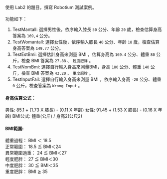 使用 Lab2 的題目，撰寫 Robotium 測試案例。 
<br/><br/>
功能如下： 
1. TestMantall: 選擇男性後，依序輸入膝長 `50` 公分、年齡 `20` 歲，檢查估算身高答案為 `169,4` 公分。
2. TestWomantall: 選擇女性後，依序輸入膝長 `40` 公分、年齡 `18` 歲，檢查估算身高答案為 `149.77` 公分。
3. TestEstBmi: 選擇估計身高來測量 BMI ，估算身高為 `169.4` 公分、體重 `80` 公斤，檢查 BMI 答案為 `27.88` 、 `輕度肥胖` 。 
4. TestNomBmi: 選擇自行輸入身高來測量BMI，身高 `180` 公分、體重 `140` 公斤，檢查 BMI 答案為 `43.20` 、 `重度肥胖` 。
5. TestInputFail: 選擇自行輸入身高來測量 BMI ，依序輸入身高 `-20` 公分、體重 `0` 公斤，檢查答案為 `Wrong Input` 。

#### 身高估算公式： 
男性: 85.1 + (1.73 X 膝長) - (0.11 X 年齡) 
女性: 91.45 + (1.53 X 膝長) - (0.16 X 年齡) 
BMI公式: 體重(公斤) / 身高2(公尺2) 
#### BMI範圍: 
體重過輕： BMI ＜ 18.5 <br/>
正常範圍： 18.5 ≦ BMI＜24 <br/>
異常範圍過重： 24 ≦ BMI＜27 <br/>
輕度肥胖： 27 ≦ BMI＜30 <br/>
中度肥胖： 30 ≦ BMI＜35 <br/>
重度肥胖： BMI ≧ 35 